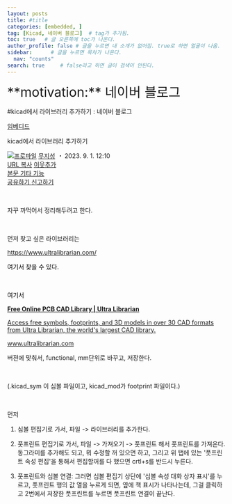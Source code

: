 ```yaml
---
layout: posts
title: #title
categories: [embedded, ]
tag: [Kicad, 네이버 블로그]  # tag가 추가됨.
toc: true   # 글 오른쪽에 toc가 나온다.
author_profile: false # 글을 누르면 내 소개가 없어짐. true로 하면 얼굴이 나옴.
sidebar:      # 글을 누르면 목차가 나온다.
  nav: "counts" 
search: true     # false라고 하면 글이 검색이 안된다.
---
```


<div class="notice--info" markdown="1" style='font-size: 30px'>
**motivation:** 네이버 블로그 
</div>




#kicad에서 라이브러리 추가하기 : 네이버 블로그
<div class="wrap_rabbit pcol2 _param(1) _postViewArea223199497795" id="post-view223199497795">
<!-- Rabbit HTML --><div class="se-viewer se-theme-default" lang="ko-KR">
<!-- SE_DOC_HEADER_START -->
<div class="se-component se-documentTitle se-l-default" id="SE-4d070fad-24a0-43a6-8562-3f9a99e1189a">
<div class="se-component-content">
<div class="se-section se-section-documentTitle se-l-default se-section-align-left">
<!-- -->
<div class="blog2_series">
<a class="pcol2" href="/PostList.naver?blogId=wys000112&amp;categoryNo=24&amp;from=postList&amp;parentCategoryNo=24" onclick="nclk_v2(this,'pst.category','','');">임베디드</a>
</div>
<div class="pcol1">
<!-- -->
<div class="se-module se-module-text se-title-text">
<p class="se-text-paragraph se-text-paragraph-align-" id="SE-2cf4b15d-ff1a-4e3a-94c1-8fd9f4d9d50d" style=""><span class="se-fs- se-ff-" id="SE-ad423d9c-de9c-4eb8-90d3-68bbce82f6c2" style=""><!-- -->kicad에서 라이브러리 추가하기<!-- --></span></p> </div>
<!-- -->
</div>
<div class="blog2_container">
<span class="writer">
<span class="area_profile"><a class="link" href="https://blog.naver.com/wys000112" onclick="nclk_v2(this,'pst.profile','','');" target="_top"><img alt="프로파일" class="img" src="https://blogpfthumb-phinf.pstatic.net/MjAyMjA1MjVfMTA0/MDAxNjUzNDcxMTU4NTkw.MKx5XZzKhkVnSwLw5O1NM-J45hdDNIrADB_V9VVQBOAg.OkL09v5VWJCO9xIBu4VTEzVASngUXGDvkf4D_exCZsEg.PNG.wys000112/%EB%AC%B4%EC%A7%80%EC%84%B1.png/%25EB%25AC%25B4%25EC%25A7%2580%25EC%2584%25B1.png?type=s1"/></a></span>
<span class="nick"><a class="link pcol2" href="https://blog.naver.com/wys000112" onclick="nclk_v2(this,'pst.username','','');" target="_top">무지성</a></span>
</span>
<i class="dot"> ・ </i>
<span class="se_publishDate pcol2">2023. 9. 1. 12:10</span>
</div>
<div class="blog2_post_function">
<a class="url pcol2 _setClipboard _returnFalse _se3copybtn _transPosition" href="#" id="copyBtn_223199497795" style="cursor:pointer;" title="https://blog.naver.com/wys000112/223199497795">URL 복사</a>
<a class="btn_buddy btn_addbuddy pcol2 _buddy_popup_btn _returnFalse" href="#" onclick="nclk_v2(this,'pst.addnei','','');"><i class="ico"></i> 이웃추가<i class="aline"></i></a>
<div class="overflow_menu">
<a area-expanded="false" area-haspopup="true" class="btn_overflow_menu _open_overflowmenu pcol2 _param(223199497795) _returnFalse" href="#" role="button"><span class="blind">본문 기타 기능</span></a>
<div area-hidden="true" class="lyr_overflow_menu" id="overflowmenu-223199497795">
<a class="naver-splugin btn_splugin share _title_share" data-canonical-url="https://blog.naver.com/wys000112/223199497795" data-likecontentsid="wys000112_223199497795" data-likeserviceid="BLOG" data-logdomain="https://proxy.blog.naver.com/spi/v1/api/shareLog" data-me-display="off" data-oninitialize="splugin_oninitialize(1);" data-option="{baseElement:'_title_spiButton', layerPosition:'outside-bottom', align:'right', marginLeft:0, marginTop:4}" data-style="unity" data-url="https://blog.naver.com/wys000112/223199497795" href="#" id="_title_spiButton" onclick="return false;">
                   공유하기
                <span class="ico_share _title_share_icon"></span>
</a>
<a class="_report _param(https://srp2.naver.com/report?svc=BLG&amp;exit=close&amp;ctype=AA01&amp;cwriterenc=wuxKTjBw3%2BapIzVItG38z%2Fv%2Biee6hMO%2FHgIA0NVcxTI%3D&amp;ctitle=kicad%EC%97%90%EC%84%9C%20%EB%9D%BC%EC%9D%B4%EB%B8%8C%EB%9F%AC%EB%A6%AC%20%EC%B6%94%EA%B0%80%ED%95%98%EA%B8%B0&amp;cwriter=wys0*****&amp;dark=disable&amp;memtype=Y&amp;env=pc&amp;cnickname=wys0*****&amp;vsvc=BLG&amp;cid=wys000112%40%4051896191%40%40mylog%40%40223199497795) _returnFalse" href="#">신고하기<span class="ico_report"></span></a>
</div>
</div>
<input alt="url" class="copyTargetUrl" style="display:none;" title="URL 복사" type="text" value="https://blog.naver.com/wys000112/223199497795"/>
</div>
<!-- -->
</div>
</div>
</div>
<!-- B2C 상품 -->
<!-- _BLOG_CONTENTS_HEADER_TAIL -->
<!-- SE_DOC_HEADER_END -->
<div class="se-main-container">
<div class="se-component se-text se-l-default" id="SE-a8f4a65d-9174-4e13-a68b-4179f3fc5fc2">
<div class="se-component-content">
<div class="se-section se-section-text se-l-default">
<div class="se-module se-module-text">
<!-- SE-TEXT { --><p class="se-text-paragraph se-text-paragraph-align-" id="SE-53a000a1-d560-4d1e-99a4-9cb09efaa1a0" style=""><span class="se-fs- se-ff-" id="SE-fa8d3f9d-0a8f-4d61-a363-673964313ec9" style="">​</span></p><!-- } SE-TEXT --><!-- SE-TEXT { --><p class="se-text-paragraph se-text-paragraph-align-" id="SE-98281b42-a763-42b9-93db-0ee54651fcca" style=""><span class="se-fs- se-ff-" id="SE-710a07aa-91b8-40e2-bfb0-397b1c04652b" style="">자꾸 까먹어서 정리해두려고 한다. </span></p><!-- } SE-TEXT --><!-- SE-TEXT { --><p class="se-text-paragraph se-text-paragraph-align-" id="SE-09897848-6581-4239-9043-d94111e9b5b3" style=""><span class="se-fs- se-ff-" id="SE-11570685-7633-451a-a6cf-e37ad21e9d8c" style="">​</span></p><!-- } SE-TEXT --><!-- SE-TEXT { --><p class="se-text-paragraph se-text-paragraph-align-" id="SE-40983445-946b-42d5-b9ab-a2d967222365" style=""><span class="se-fs- se-ff-" id="SE-b6350be4-03b3-4206-a07e-948ddd8d9402" style="">먼저 찾고 싶은 라이브러리는 </span></p><!-- } SE-TEXT --><!-- SE-TEXT { --><p class="se-text-paragraph se-text-paragraph-align-" id="SE-7ae800fc-176d-477d-a6c4-deec24ef8976" style=""><span class="se-fs-fs15 se-ff- se-style-unset" id="SE-b46c7b04-5e1c-47be-88fe-0eeb6547356c" style="color:#000000;"><a class="se-link" href="https://www.ultralibrarian.com/" target="_blank">https://www.ultralibrarian.com/</a></span></p><!-- } SE-TEXT --><!-- SE-TEXT { --><p class="se-text-paragraph se-text-paragraph-align-" id="SE-5272c2e6-88b4-4bad-94a0-fc336c888d74" style=""><span class="se-fs-fs15 se-ff- se-style-unset" id="SE-5d35df80-e66c-4452-84ba-3a42714b5f3f" style="color:#000000;">여기서 찾을 수 있다.</span></p><!-- } SE-TEXT --><!-- SE-TEXT { --><p class="se-text-paragraph se-text-paragraph-align-" id="SE-579df846-a636-496d-8a56-739438b4b509" style=""><span class="se-fs-fs15 se-ff- se-style-unset" id="SE-2e1e0965-bbd9-4db4-976a-8f6eee134eca" style="color:#000000;">​</span></p><!-- } SE-TEXT --><!-- SE-TEXT { --><p class="se-text-paragraph se-text-paragraph-align-" id="SE-dee668b9-f5d5-4f42-99d9-817f962e2c44" style=""><span class="se-fs-fs15 se-ff- se-style-unset" id="SE-c274bda1-3697-4082-acbf-07e0d44cf1c1" style="color:#000000;">여기서 </span></p><!-- } SE-TEXT -->
</div>
</div>
</div>
</div> <div class="se-component se-oglink se-l-large_image" id="SE-abae7bc8-c55d-4528-a503-fed21bfb28a2">
<div class="se-component-content">
<div class="se-section se-section-oglink se-l-large_image se-section-align-">
<div class="se-module se-module-oglink">
<a class="se-oglink-thumbnail" href="https://www.ultralibrarian.com/" target="_blank">
<img alt="" class="se-oglink-thumbnail-resource" src="https://dthumb-phinf.pstatic.net/?src=%22https%3A%2F%2Fwww.ultralibrarian.com%2Fwp-content%2Fuploads%2F2021%2F08%2Fsearch-computer_new3.png%22&amp;type=ff500_300">
</img></a>
<a class="se-oglink-info" href="https://www.ultralibrarian.com/" target="_blank">
<div class="se-oglink-info-container">
<strong class="se-oglink-title">Free Online PCB CAD Library | Ultra Librarian</strong>
<p class="se-oglink-summary">Access free symbols, footprints, and 3D models in over 30 CAD formats from Ultra Librarian, the world's largest CAD library.</p>
<p class="se-oglink-url">www.ultralibrarian.com</p>
</div>
</a>
</div>
</div>
</div>
<script class="__se_module_data" data-module='{"type":"v2_oglink", "id" :"SE-abae7bc8-c55d-4528-a503-fed21bfb28a2", "data" : {"link" : "https://www.ultralibrarian.com/", "isVideo" : "false", "thumbnail" : "https://dthumb-phinf.pstatic.net/?src=%22https%3A%2F%2Fwww.ultralibrarian.com%2Fwp-content%2Fuploads%2F2021%2F08%2Fsearch-computer_new3.png%22&amp;type=ff500_300"}}' type="text/data"></script>
</div> <div class="se-component se-text se-l-default" id="SE-38df43bd-1901-4c24-8e6f-189906856795">
<div class="se-component-content">
<div class="se-section se-section-text se-l-default">
<div class="se-module se-module-text">
<!-- SE-TEXT { --><p class="se-text-paragraph se-text-paragraph-align-" id="SE-0f824ad0-ae6a-4519-b265-e8f641468ce7" style=""><span class="se-fs- se-ff-" id="SE-54d58180-355f-4852-b5e7-d2fc188ea6b1" style="">버젼에 맞춰서, functional, mm단위로 바꾸고, 저장한다. </span></p><p class="se-text-paragraph se-text-paragraph-align-" id="SE-aea17e57-1d49-4ebc-8333-1295ffe45d78" style=""><span class="se-fs- se-ff-" id="SE-3a6dcdb5-2ef9-43f1-9e56-e89df80255ba" style="">​</span></p><p class="se-text-paragraph se-text-paragraph-align-" id="SE-70b85db6-f753-4c2a-a3a5-42d5ee433524" style=""><span class="se-fs- se-ff-" id="SE-1d7da8cb-9ac6-49cc-a08c-62c98e52e835" style="">(.kicad_sym 이 심볼 파일이고, kicad_mod가 footprint 파일이다.)</span></p><p class="se-text-paragraph se-text-paragraph-align-" id="SE-bdbc67ce-af6b-45e2-ad53-4fe9447c716f" style=""><span class="se-fs- se-ff-" id="SE-9bafb928-e74c-45d2-a409-55fd5aa7d839" style="">​</span></p><p class="se-text-paragraph se-text-paragraph-align-" id="SE-2ee0ec76-9a75-4527-8576-1f49d1c1c786" style=""><span class="se-fs- se-ff-" id="SE-25c845fd-04b3-43ff-a369-4561c3478afe" style="">먼저</span></p><ol class="se-text-list se-text-list-type-decimal"><li class="se-text-list-item"><p class="se-text-paragraph se-text-paragraph-align-" id="SE-48de3adb-fa4c-4d57-835a-fdbdb83a0389" style=""><span class="se-fs- se-ff-" id="SE-3c768643-f179-402c-b78f-4fa05a55642e" style="">심볼 편집기로 가서, 파일 -&gt; 라이브러리를 추가한다. </span></p></li><li class="se-text-list-item"><p class="se-text-paragraph se-text-paragraph-align-" id="SE-d723d28c-8e2e-4a92-8c05-8e601fa5352e" style=""><span class="se-fs- se-ff-" id="SE-69d19e63-860a-4cb2-b32f-fe4af08281b2" style="">풋프린트 편집기로 가서, 파일 -&gt; 가져오기 -&gt; 풋프린트 해서 풋프린트를 가져온다. 동그라미를 추가해도 되고, 뭐 수정할 꺼 있으면 하고, 그리고 위 탭에 있는 '풋프린트 속성 편집'을 통해서 편집할꺼를 다 했으면 crtl+s를 반드시 누른다.</span></p></li><li class="se-text-list-item"><p class="se-text-paragraph se-text-paragraph-align-" id="SE-ffd1c2f3-acd9-451c-8b3c-e2af66f56bcf" style=""><span class="se-fs- se-ff-" id="SE-3adec2f2-5fac-4388-85fc-41b5ac0a45e6" style="">풋프린트와 심볼 연결: 그러면 심볼 편집기 상단에 '심볼 속성 대화 상자 표시'를 누르고, 풋프린트 행의 값 열을 누르게 되면, 옆에 책 표시가 나타나는데, 그걸 클릭하고 2번에서 저장한 풋프린트를 누르면 풋프린트 연결이 끝난다.</span></p></li></ol><!-- } SE-TEXT -->
</div>
</div>
</div>
</div> <div class="se-component se-image se-l-default" id="SE-0485d012-d9a6-4953-9860-c4a1bfee680b">
<div class="se-component-content se-component-content-normal">
<div class="se-section se-section-image se-l-default se-section-align-" style="max-width:355px;">
<div class="se-module se-module-image" style="">
<a class="se-module-image-link __se_image_link __se_link" data-linkdata='{"id" : "SE-0485d012-d9a6-4953-9860-c4a1bfee680b", "src" : "https://postfiles.pstatic.net/MjAyMzA5MDFfNjgg/MDAxNjkzNTM3NzY5ODQw.LYlXzUEpVDR0CrBFeqqTLHSeiRVuzi0-VdKey3CCyrgg.scww4J3xWXQ06FjDXDO2_hcgFL6VFW9t7vHaHFw5JdEg.PNG.wys000112/image.png", "originalWidth" : "355", "originalHeight" : "32", "linkUse" : "false", "link" : ""}' data-linktype="img" href="#" onclick="return false;" style="">
<img alt="" class="se-image-resource" data-height="32" data-lazy-src="https://postfiles.pstatic.net/MjAyMzA5MDFfNjgg/MDAxNjkzNTM3NzY5ODQw.LYlXzUEpVDR0CrBFeqqTLHSeiRVuzi0-VdKey3CCyrgg.scww4J3xWXQ06FjDXDO2_hcgFL6VFW9t7vHaHFw5JdEg.PNG.wys000112/image.png?type=w773" data-width="355" src="https://postfiles.pstatic.net/MjAyMzA5MDFfNjgg/MDAxNjkzNTM3NzY5ODQw.LYlXzUEpVDR0CrBFeqqTLHSeiRVuzi0-VdKey3CCyrgg.scww4J3xWXQ06FjDXDO2_hcgFL6VFW9t7vHaHFw5JdEg.PNG.wys000112/image.png?type=w80_blur">
</img></a>
</div>
</div>
</div>
</div>
<div class="se-component se-text se-l-default" id="SE-08d312d1-0e82-4917-bb47-a775c58fb700">
<div class="se-component-content">
<div class="se-section se-section-text se-l-default">
<div class="se-module se-module-text">
<!-- SE-TEXT { --><p class="se-text-paragraph se-text-paragraph-align-" id="SE-fe8ab50b-505b-467a-84a2-8c7c7d823503" style=""><span class="se-fs- se-ff-" id="SE-56d8b90b-9c52-4d65-99d2-e1078824a20e" style="">​</span></p><!-- } SE-TEXT --><!-- SE-TEXT { --><p class="se-text-paragraph se-text-paragraph-align-" id="SE-77b21fbc-8918-4379-a1ac-83f74f34539f" style=""><span class="se-fs- se-ff-" id="SE-32528ef8-7004-42e4-a03b-effb87742532" style="">​</span></p><!-- } SE-TEXT -->
</div>
</div>
</div>
</div> </div>
</div>
</div>